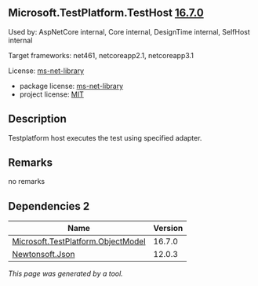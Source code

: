Microsoft.TestPlatform.TestHost [16.7.0](https://www.nuget.org/packages/Microsoft.TestPlatform.TestHost/16.7.0)
--------------------

Used by: AspNetCore internal, Core internal, DesignTime internal, SelfHost internal

Target frameworks: net461, netcoreapp2.1, netcoreapp3.1

License: [ms-net-library](../../../../licenses/ms-net-library) 

- package license: [ms-net-library](http://www.microsoft.com/web/webpi/eula/net_library_eula_enu.htm) 
- project license: [MIT](https://github.com/microsoft/vstest/) 

Description
-----------
Testplatform host executes the test using specified adapter.

Remarks
-----------
no remarks


Dependencies 2
-----------

|Name|Version|
|----------|:----|
|[Microsoft.TestPlatform.ObjectModel](../../../../packages/nuget.org/microsoft.testplatform.objectmodel/16.7.0)|16.7.0|
|[Newtonsoft.Json](../../../../packages/nuget.org/newtonsoft.json/12.0.3)|12.0.3|

*This page was generated by a tool.*